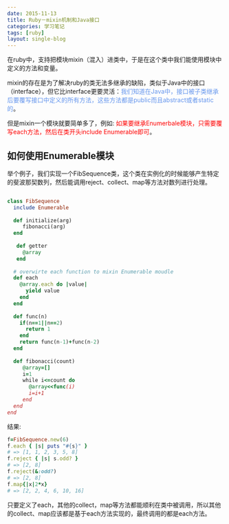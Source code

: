 ```yaml
---
date: 2015-11-13
title: Ruby－mixin机制和Java接口
categories: 学习笔记
tags: [ruby]
layout: single-blog
---
```


在ruby中，支持把模块mixin（混入）进类中，于是在这个类中我们能使用模块中定义的方法和变量。

mixin的存在是为了解决ruby的类无法多继承的缺陷，类似于Java中的接口（interface），但它比interface更要灵活：<text style="color:cornflowerblue">我们知道在Java中，接口被子类继承后要覆写接口中定义的所有方法，这些方法都是public而且abstract或者static的</text>。

但是mixin一个模块就要简单多了，例如: <text style="color:red">如果要继承Enumerbale模块，只需要覆写each方法，然后在类开头include Enumerable即可</text>。

## 如何使用Enumerable模块

举个例子，我们实现一个FibSequence类，这个类在实例化的时候能够产生特定的斐波那契数列，然后能调用reject、collect、map等方法对数列进行处理。

``` ruby

class FibSequence
  include Enumerable
  
  def initialize(arg)
     fibonacci(arg)
  end
  
   def getter
     @array
   end
 
  # overwirte each function to mixin Enumerable moudle
  def each
    @array.each do |value|
      yield value
    end
  end
  
  def func(n)
    if(n==1||n==2)
      return 1
    end 
    return func(n-1)+func(n-2)
  end
    
  def fibonacci(count)
     @array=[]
     i=1
     while i<=count do
       @array<<func(i)
       i=i+1
     end
  end
end
```

结果:

```ruby
f=FibSequence.new(6)
f.each { |s| puts "#{s}" }
# => [1, 1, 2, 3, 5, 8]
f.reject { |s| s.odd? }
# => [2, 8]
f.reject(&:odd?)
# => [2, 8]
f.map{|x|2*x}
# => [2, 2, 4, 6, 10, 16]
```

只要定义了each，其他的collect，map等方法都能顺利在类中被调用，所以其他的collect、map应该都是基于each方法实现的，最终调用的都是each方法。

